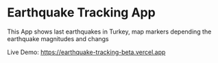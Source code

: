 # Earthquake Tracking App

This App shows last earthquakes in Turkey, map markers depending the earthquake magnitudes and changs

Live Demo: https://earthquake-tracking-beta.vercel.app


